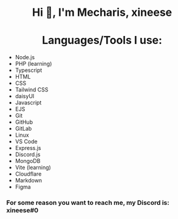<h1 align="center">Hi 👋, I'm Mecharis, xineese</h1>

<h1 align="center">Languages/Tools I use:</h1>


- Node.js
- PHP (learning)
- Typescript
- HTML
- CSS
- Tailwind CSS
- daisyUI
- Javascript
- EJS
- Git
- GitHub
- GitLab
- Linux
- VS Code
- Express.js
- Discord.js
- MongoDB
- Vite (learning)
- Cloudflare
- Markdown
- Figma

### For some reason you want to reach me, my Discord is: **xineese#0**

